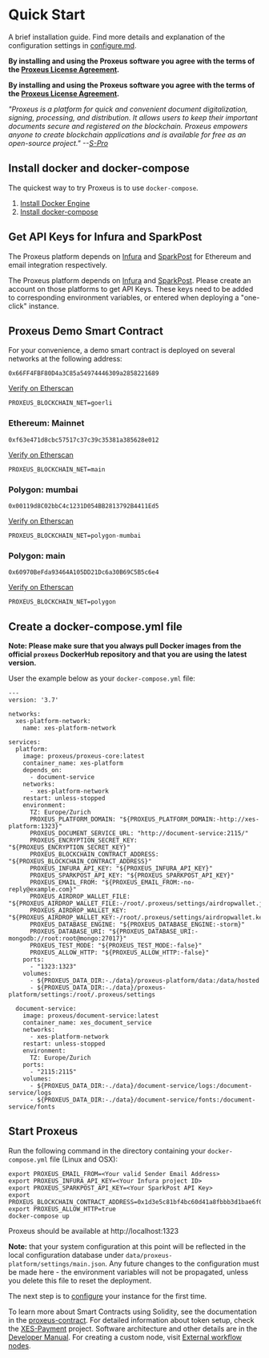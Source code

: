 # Quick Start

A brief installation guide. Find more details and explanation of the configuration settings in [configure.md](configure.md).

**By installing and using the Proxeus software you agree with the terms of the [Proxeus License Agreement](LICENSE).**

**By installing and using the Proxeus software you agree with the terms of the [Proxeus License Agreement](LICENSE).**


_"Proxeus is a platform for quick and convenient document digitalization, signing, processing, and distribution. It allows users to keep their important documents secure and registered on the blockchain. Proxeus empowers anyone to create blockchain applications and is available for free as an open-source project." --[S-Pro](https://s-pro.io/)_

## Install docker and docker-compose

The quickest way to try Proxeus is to use `docker-compose`.

1. [Install Docker Engine](https://docs.docker.com/install/)
2. [Install docker-compose](https://docs.docker.com/compose/install/)

## Get API Keys for Infura and SparkPost

The Proxeus platform depends on [Infura](https://infura.io/) and [SparkPost](https://www.sparkpost.com/)
for Ethereum and email integration respectively.

The Proxeus platform depends on [Infura](https://infura.io/) and [SparkPost](https://www.sparkpost.com/). Please create an account on those platforms to get API Keys. These keys need to be added to corresponding environment variables, or entered when deploying a "one-click" instance.

## Proxeus Demo Smart Contract

For your convenience, a demo smart contract is deployed on several networks at the following address:

```
0x66FF4FBF80D4a3C85a54974446309a2858221689
```
[Verify on Etherscan](https://goerli.etherscan.io/address/0x66FF4FBF80D4a3C85a54974446309a2858221689#code)

`PROXEUS_BLOCKCHAIN_NET=goerli`

### Ethereum: Mainnet

```
0xf63e471d8cbc57517c37c39c35381a385628e012
```
[Verify on Etherscan](https://etherscan.io/address/0xf63e471d8cbc57517c37c39c35381a385628e012)

`PROXEUS_BLOCKCHAIN_NET=main`

### Polygon: mumbai

```
0x00119d8C02bbC4c1231D054BB2813792B4411Ed5
```
[Verify on Etherscan](https://mumbai.polygonscan.com/address/0x00119d8C02bbC4c1231D054BB2813792B4411Ed5)

`PROXEUS_BLOCKCHAIN_NET=polygon-mumbai`

### Polygon: main

```
0x60970BeFda93464A105DD21Dc6a30B69C5B5c6e4
```
[Verify on Etherscan](https://polygonscan.com/address/0x60970BeFda93464A105DD21Dc6a30B69C5B5c6e4)

`PROXEUS_BLOCKCHAIN_NET=polygon`

## Create a docker-compose.yml file

**Note: Please make sure that you always pull Docker images from the official `proxeus` DockerHub repository and that you are using the latest version.**

User the example below as your `docker-compose.yml` file:

```
---
version: '3.7'

networks:
  xes-platform-network:
    name: xes-platform-network

services:
  platform:
    image: proxeus/proxeus-core:latest
    container_name: xes-platform
    depends_on:
      - document-service
    networks:
      - xes-platform-network
    restart: unless-stopped
    environment:
      TZ: Europe/Zurich
      PROXEUS_PLATFORM_DOMAIN: "${PROXEUS_PLATFORM_DOMAIN:-http://xes-platform:1323}"
      PROXEUS_DOCUMENT_SERVICE_URL: "http://document-service:2115/"
      PROXEUS_ENCRYPTION_SECRET_KEY: "${PROXEUS_ENCRYPTION_SECRET_KEY}"
      PROXEUS_BLOCKCHAIN_CONTRACT_ADDRESS: "${PROXEUS_BLOCKCHAIN_CONTRACT_ADDRESS}"
      PROXEUS_INFURA_API_KEY: "${PROXEUS_INFURA_API_KEY}"
      PROXEUS_SPARKPOST_API_KEY: "${PROXEUS_SPARKPOST_API_KEY}"
      PROXEUS_EMAIL_FROM: "${PROXEUS_EMAIL_FROM:-no-reply@example.com}"
      PROXEUS_AIRDROP_WALLET_FILE: "${PROXEUS_AIRDROP_WALLET_FILE:-/root/.proxeus/settings/airdropwallet.json}"
      PROXEUS_AIRDROP_WALLET_KEY: "${PROXEUS_AIRDROP_WALLET_KEY:-/root/.proxeus/settings/airdropwallet.key}"
      PROXEUS_DATABASE_ENGINE: "${PROXEUS_DATABASE_ENGINE:-storm}"
      PROXEUS_DATABASE_URI: "${PROXEUS_DATABASE_URI:-mongodb://root:root@mongo:27017}"
      PROXEUS_TEST_MODE: "${PROXEUS_TEST_MODE:-false}"
      PROXEUS_ALLOW_HTTP: "${PROXEUS_ALLOW_HTTP:-false}"
    ports:
      - "1323:1323"
    volumes:
      - ${PROXEUS_DATA_DIR:-./data}/proxeus-platform/data:/data/hosted
      - ${PROXEUS_DATA_DIR:-./data}/proxeus-platform/settings:/root/.proxeus/settings

  document-service:
    image: proxeus/document-service:latest
    container_name: xes_document_service
    networks:
      - xes-platform-network
    restart: unless-stopped
    environment:
      TZ: Europe/Zurich
    ports:
      - "2115:2115"
    volumes:
      - ${PROXEUS_DATA_DIR:-./data}/document-service/logs:/document-service/logs
      - ${PROXEUS_DATA_DIR:-./data}/document-service/fonts:/document-service/fonts
```

## Start Proxeus

Run the following command in the directory containing your `docker-compose.yml` file (Linux and OSX):
```
export PROXEUS_EMAIL_FROM=<Your valid Sender Email Address>
export PROXEUS_INFURA_API_KEY=<Your Infura project ID>
export PROXEUS_SPARKPOST_API_KEY=<Your SparkPost API Key>
export PROXEUS_BLOCKCHAIN_CONTRACT_ADDRESS=0x1d3e5c81bf4bc60d41a8fbbb3d1bae6f03a75f71
export PROXEUS_ALLOW_HTTP=true
docker-compose up
```

Proxeus should be available at http://localhost:1323

**Note:** that your system configuration at this point will be reflected in the local configuration database under `data/proxeus-platform/settings/main.json`. Any future changes to the configuration must be made here - the environment variables will not be propagated, unless you delete this file to reset the deployment.

The next step is to [configure](configure.md) your instance for the first time.

To learn more about Smart Contracts using Solidity, see the documentation in the [proxeus-contract](https://github.com/ProxeusApp/proxeus-contract). For detailed information about token setup, check the [XES-Payment](xes-payment.md) project. Software architecture and other details are in the [Developer Manual](develop.md). For creating a custom node, visit [External workflow nodes](external_workflow_nodes.md).

